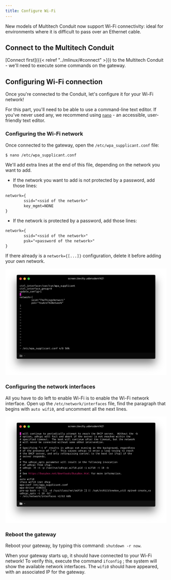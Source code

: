 ```yaml
---
title: Configure Wi-Fi
---
```

New models of Multitech Conduit now support Wi-Fi connectivity: ideal for environments where it is difficult to pass over an Ethernet cable.

## Connect to the Multitech Conduit
[Connect first]({{< relref "../mlinux/#connect" >}}) to the Multitech Conduit - we'll need to execute some commands on the gateway.

## Configuring Wi-Fi connection
Once you're connected to the Conduit, let's configure it for your Wi-Fi network!

For this part, you'll need to be able to use a command-line text editor. If you've never used any, we recommend using [`nano`](https://www.nano-editor.org/dist/v2.1/nano.html) - an accessible, user-friendly text editor.

### Configuring the Wi-Fi network
Once connected to the gateway, open the `/etc/wpa_supplicant.conf` file:

```bash
$ nano /etc/wpa_supplicant.conf
```

We'll add extra lines at the end of this file, depending on the network you want to add.

+ If the network you want to add is not protected by a password, add those lines:

```
network={
        ssid="<ssid of the network>"
        key_mgmt=NONE
}
```

+ If the network is protected by a password, add those lines:

```
network={
        ssid="<ssid of the network>"
        psk="<password of the network>"
}
```

If there already is a `network={[...]}` configuration, delete it before adding your own network.

![Networks configuration file](../wpa-supplicant.png)

### Configuring the network interfaces
All you have to do left to enable Wi-Fi is to enable the Wi-Fi network interface. Open up the `/etc/network/interfaces` file, find the paragraph that begins with `auto wifi0`, and uncomment all the next lines.

![Network interfaces](../network-interfaces.png)

### Reboot the gateway
Reboot your gateway, by typing this command: `shutdown -r now`.

When your gateway starts up, it should have connected to your Wi-Fi network! To verify this, execute the command `ifconfig` ; the system will show the available network interfaces. The `wifi0` should have appeared, with an associated IP for the gateway.
